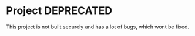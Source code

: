 # Project DEPRECATED 

This project is not built securely and has a lot of bugs, which wont be fixed.
